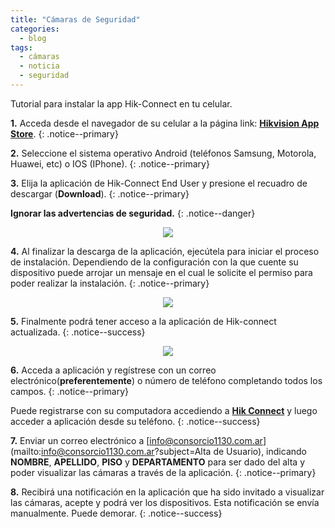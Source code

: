 ```yaml
---
title: "Cámaras de Seguridad"
categories:
  - blog
tags:
  - cámaras
  - noticia
  - seguridad
---
```


Tutorial para instalar la app Hik-Connect en tu celular.

**1.** Acceda desde el navegador de su celular a la página link: [**Hikvision App Store**](https://appstore.hikvision.com/).
{: .notice--primary}


**2.** Seleccione el sistema operativo Android (teléfonos Samsung, Motorola, Huawei, etc) o IOS (IPhone).
{: .notice--primary}

**3.** Elija la aplicación de Hik-Connect End User y presione el recuadro de descargar (**Download**).
{: .notice--primary}

**Ignorar las advertencias de seguridad.**
{: .notice--danger}

<p align="center">
<!-- <img src="/img/post/camaras/app-store.png">-->
<img src="{{ "/img/post/camaras/app-store.png" | prepend:site.baseurl | prepend: site.url}}" />
</p>

**4.** Al finalizar la descarga de la aplicación, ejecútela para iniciar el proceso de instalación. Dependiendo de la configuración con la que cuente su dispositivo puede arrojar un mensaje en el cual le solicite el permiso para poder realizar la instalación.
{: .notice--primary}

<p align="center">
<!--<img src="/img/post/camaras/app-hik-connect.png"> -->
<img src="{{ "/img/post/camaras/app-hik-connect.png" | prepend:site.baseurl | prepend: site.url}}" />
</p>

**5.** Finalmente podrá tener acceso a la aplicación de Hik-connect actualizada.
{: .notice--success}

<p align="center">
<!--<<img src="/img/post/camaras/app-install.png"> -->
<img src="{{ "/img/post/camaras/app-install.png" | prepend:site.baseurl | prepend: site.url}}" />
</p>

**6.** Acceda a aplicación y regístrese con un correo electrónico(**preferentemente**) o número de teléfono completando todos los campos.
{: .notice--primary}

Puede registrarse con su computadora accediendo a [**Hik Connect**](https://www.hik-connect.com/) y luego acceder a aplicación desde su teléfono.
{: .notice--success}

**7.** Enviar un correo electrónico a [info@consorcio1130.com.ar](mailto:info@consorcio1130.com.ar?subject=Alta de Usuario), indicando **NOMBRE**, **APELLIDO**, **PISO** y **DEPARTAMENTO** para ser dado del alta y poder visualizar las cámaras a través de la aplicación.
{: .notice--primary}

**8.** Recibirá una notificación en la aplicación que ha sido invitado a visualizar las cámaras, acepte y podrá ver los dispositivos.
Esta notificación se envía manualmente. Puede demorar.
{: .notice--success}

